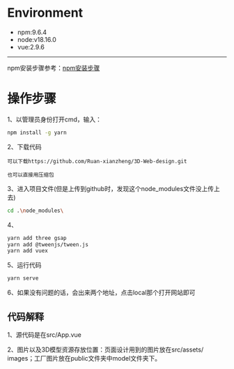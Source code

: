 # Environment

- npm:9.6.4
- node:v18.16.0
- vue:2.9.6

---

npm安装步骤参考：[npm安装步骤 ](https://blog.csdn.net/zhouyan8603/article/details/109039732)

# 操作步骤

1、以管理员身份打开cmd，输入：

```bash
npm install -g yarn
```

2、下载代码

```
可以下载https://github.com/Ruan-xianzheng/3D-Web-design.git

也可以直接用压缩包
```

3、进入项目文件(但是上传到github时，发现这个node_modules文件没上传上去)

```bash
cd .\node_modules\
```

4、

```bash
yarn add three gsap
yarn add @tweenjs/tween.js
yarn add vuex
```

5、运行代码

```bash
yarn serve
```

6、如果没有问题的话，会出来两个地址，点击local那个打开网站即可

## 代码解释

1、源代码是在src/App.vue

2、图片以及3D模型资源存放位置：页面设计用到的图片放在src/assets/ images；工厂图片放在public文件夹中model文件夹下。
